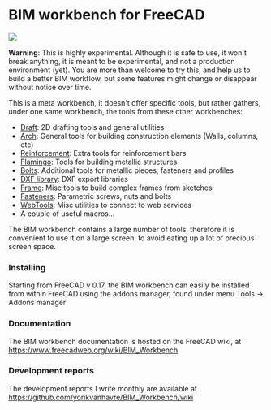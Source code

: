 # BIM workbench for FreeCAD

![](https://www.freecadweb.org/wiki/images/5/5e/BIM_workbench_presentation.png)

**Warning**: This is highly experimental. Although it is safe to use, it won't break anything, it is meant to be experimental, and not a production environment (yet). You are more than welcome to try this, and help us to build a better BIM workflow, but some features might change or disappear without notice over time.

This is a meta workbench, it doesn't offer specific tools, but rather gathers, under one same workbench, the tools from these other workbenches:

* [Draft](https://www.freecadweb.org/wiki/Draft_Module): 2D drafting tools and general utilities
* [Arch](https://www.freecadweb.org/wiki/Arch_Module): General tools for building construction elements (Walls, columns, etc)
* [Reinforcement](https://github.com/amrit3701/FreeCAD-Reinforcement): Extra tools for reinforcement bars
* [Flamingo](https://www.freecadweb.org/wiki/Flamingo_Workbench): Tools for building metallic structures
* [Bolts](https://github.com/jreinhardt/BOLTS): Additional tools for metallic pieces, fasteners and profiles
* [DXF library](https://www.freecadweb.org/wiki/Draft_DXF): DXF export libraries
* [Frame](https://www.freecadweb.org/wiki/Arch_Frame): Misc tools to build complex frames from sketches
* [Fasteners](https://github.com/shaise/FreeCAD_FastenersWB): Parametric screws, nuts and bolts
* [WebTools](https://www.freecadweb.org/wiki/WebTools_Workbench): Misc utilities to connect to web services
* A couple of useful macros...

The BIM workbench contains a large number of tools, therefore it is convenient to use it on a large screen, to avoid eating up a lot of precious screen space.

### Installing

Starting from FreeCAD v 0.17, the BIM workbench can easily be installed from within FreeCAD using the addons manager, found under menu Tools -> Addons manager

### Documentation

The BIM workbench documentation is hosted on the FreeCAD wiki, at https://www.freecadweb.org/wiki/BIM_Workbench

### Development reports

The development reports I write monthly are available at https://github.com/yorikvanhavre/BIM_Workbench/wiki
